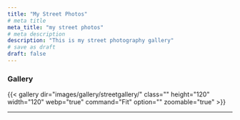 ```yaml
---
title: "My Street Photos"
# meta title
meta_title: "my street photos"
# meta description
description: "This is my street photography gallery"
# save as draft
draft: false
---
```


### Gallery

{{< gallery dir="images/gallery/streetgallery/" class="" height="120" width="120" webp="true" command="Fit" option="" zoomable="true" >}}

<hr>
